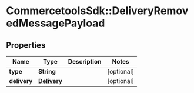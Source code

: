 # CommercetoolsSdk::DeliveryRemovedMessagePayload

## Properties
Name | Type | Description | Notes
------------ | ------------- | ------------- | -------------
**type** | **String** |  | [optional] 
**delivery** | [**Delivery**](Delivery.md) |  | [optional] 

